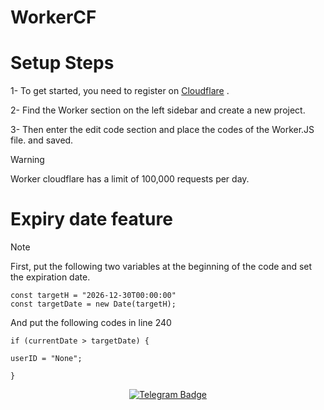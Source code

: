 # WorkerCF


# Setup Steps

1- To get started, you need to register on [Cloudflare](https://www.cloudflare.com/) .

2- Find the Worker section on the left sidebar and create a new project.

3- Then enter the edit code section and place the codes of the Worker.JS file. and saved.

> [!WARNING]
> Worker cloudflare has a limit of 100,000 requests per day.


# Expiry date feature 

> [!NOTE]
>  First, put the following two variables at the beginning of the code and set the expiration date.
> ```
> const targetH = "2026-12-30T00:00:00"
> const targetDate = new Date(targetH);
> ```
>  And put the following codes in line 240
> ```
>if (currentDate > targetDate) {
>
> userID = "None";
>
>} 
> ```

<p align="center">
  <a target="_blank" href="https://t.me/XuvixC">
    <img alt="Telegram Badge" src="https://img.shields.io/badge/XuVixChanel-Telegramlink?style=1&logo=telegram&logoColor=white&color=blue&link=https%3A%2F%2Ft.me%2FXuVix&link=https%3A%2F%2Ft.me%2FXuVix">
  </a>
